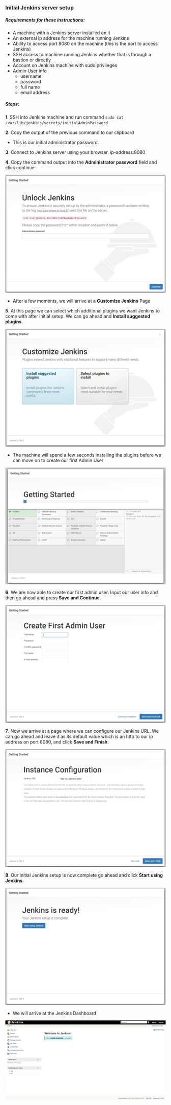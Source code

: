 ### Initial Jenkins server setup
##### Requirements for these instructions:
* A machine with a Jenkins server installed on it
* An external ip address for the machine running Jenkins
* Ability to access port 8080 on the machine (this is the port to access Jenkins)
* SSH access to machine running Jenkins whether that is through a bastion or directly
* Account on Jenkins machine with sudo privileges
* Admin User info
  * username
  * password
  * full name
  * email address

##### Steps:
**1**. SSH into Jenkins machine and run command `sudo cat /var/lib/jenkins/secrets/initialAdminPassword`

**2**. Copy the output of the previous command to our clipboard

  * This is our initial administrator password.

**3**. Connect to Jenkins server using your browser. ip-address:8080

**4**. Copy the command output into the **Administrator password** field and click continue

![Unlock Jenkins Page](images/UnlockJenkins.JPG)

  * After a few moments, we will arrive at a **Customize Jenkins** Page

**5**. At this page we can select which additional plugins we want Jenkins to come with after initial setup. We can go ahead and **Install suggested plugins**.

![Customize Jenkins Page](images/CustomizeJenkins.JPG)

  * The machine will spend a few seconds installing the plugins before we can move on to create our first Admin User

![Plugin Setup](images/InitialPluginSetup.JPG)

**6**. We are now able to create our first admin user. Input our user info and then go ahead and press **Save and Continue**.

![Create First Admin User Page](images/FirstAdmin.JPG)

**7**. Now we arrive at a page where we can configure our Jenkins URL. We can go ahead and leave it as its default value which is an http to our ip address on port 8080, and click **Save and Finish**.

![Instance Configuration Page](images/InstanceConfig.JPG)

**8**. Our initial Jenkins setup is now complete go ahead and click **Start using Jenkins**.

![Jenkins Ready Page](images/JenkinsReady.JPG)

  * We will arrive at the Jenkins Dashboard

![Jenkins Dashboard](images/JenkinsDashboard.JPG)

